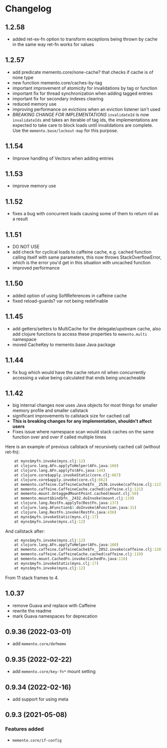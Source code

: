 # Changelog

## 1.2.58

- added ret-ex-fn option to transform exceptions being thrown by cache in the same way ret-fn works for values

## 1.2.57

- add predicate memento.core/none-cache? that checks if cache is of none type
- new function memento.core/caches-by-tag
- important improvement of atomicity for invalidations by tag or function
- important fix for thread synchronization when adding tagged entries
- important fix for secondary indexes clearing
- reduced memory use
- improving performance on evictions when an eviction listener isn't used
- *BREAKING CHANGE FOR IMPLEMENTATIONS* `invalidateId` is now `invalidateIds` and takes an iterable of tag ids, the implementations are expected to take care to block loads until invalidations are complete. Use the `memento.base/lockout-map` for this purpose.

## 1.1.54

- Improve handling of Vectors when adding entries

## 1.1.53

- improve memory use

## 1.1.52

- fixes a bug with concurrent loads causing some of them to return nil as a result

## 1.1.51

- DO NOT USE
- add check for cyclical loads to caffeine cache, e.g. cached function calling itself with same parameters, this now throws StackOverflowError, which is the error you'd get in this situation with uncached function
- improved performance

## 1.1.50

- added option of using SoftReferences in caffeine cache
- fixed reload-guards? var not being redefinable

## 1.1.45

- add getters/setters to MultiCache for the delegate/upstream cache, also add clojure functions to access these properties to `memento.multi` namespace
- moved CacheKey to memento.base Java package

## 1.1.44

- fix bug which would have the cache return nil when concurrently accessing a value being calculated that ends being uncacheable

## 1.1.42
- big internal changes now uses Java objects for most things for smaller memory profile and smaller callstack
- significant improvements to callstack size for cached call
- **This is breaking changes for any implementation, shouldn't affect users**
- Fixes issue where namespace scan would stack caches on the same function over and over if called multiple times

Here is an example of previous callstack of recursively cached call (without ret-fn):
```clojure
	at myns$myfn.invoke(myns.clj:12)
	at clojure.lang.AFn.applyToHelper(AFn.java:160)
	at clojure.lang.AFn.applyTo(AFn.java:144)
	at clojure.core$apply.invokeStatic(core.clj:667)
	at clojure.core$apply.invoke(core.clj:662)
	at memento.caffeine.CaffeineCache$fn__2536.invoke(caffeine.clj:122)
	at memento.caffeine.CaffeineCache.cached(caffeine.clj:121)
	at memento.mount.UntaggedMountPoint.cached(mount.clj:50)
	at memento.mount$bind$fn__2432.doInvoke(mount.clj:119)
	at clojure.lang.RestFn.applyTo(RestFn.java:137)
	at clojure.lang.AFunction$1.doInvoke(AFunction.java:31)
	at clojure.lang.RestFn.invoke(RestFn.java:436)
	at myns$myfn.invokeStatic(myns.clj:17)
	at myns$myfn.invoke(myns.clj:12)
```

And callstack after:
```clojure
	at myns$myfn.invoke(myns.clj:12)
	at clojure.lang.AFn.applyToHelper(AFn.java:160)
	at memento.caffeine.CaffeineCache$fn__2052.invoke(caffeine.clj:120)
	at memento.caffeine.CaffeineCache.cached(caffeine.clj:119)
	at memento.mount.CachedFn.invoke(CachedFn.java:110)
	at myns$myfn.invokeStatic(myns.clj:17)
	at myns$myfn.invoke(myns.clj:12)
```

From 11 stack frames to 4.

## 1.0.37
- remove Guava and replace with Caffeine
- rewrite the readme
- mark Guava namespaces for deprecation

## 0.9.36 (2022-03-01)
- add `memento.core/defmemo`

## 0.9.35 (2022-02-22)
- add `memento.core/key-fn*` mount setting

## 0.9.34 (2022-02-16)
- add support for using meta 

## 0.9.3 (2021-05-08)
### Features added
- `memento.core/if-config`
